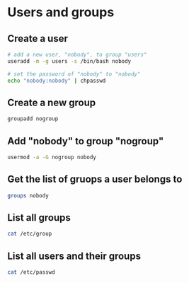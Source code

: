 # Users and groups

## Create a user

```sh
# add a new user, "nobody", to group "users"
useradd -m -g users -s /bin/bash nobody

# set the password of "nobody" to "nobody"
echo "nobody:nobody" | chpasswd
```

## Create a new group

```sh
groupadd nogroup
```

## Add "nobody" to group "nogroup"

```sh
usermod -a -G nogroup nobody
```

## Get the list of gruops a user belongs to

```sh
groups nobody
```

## List all groups

```sh
cat /etc/group
```

## List all users and their groups

```sh
cat /etc/passwd
```
